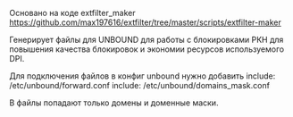 Основано на коде extfilter_maker https://github.com/max197616/extfilter/tree/master/scripts/extfilter-maker

Генерирует файлы для UNBOUND для работы с блокировками РКН для повышения качества блокировок и экономии ресурсов используемого DPI.

Для подключения файлов в конфиг unbound нужно добавить
  include: /etc/unbound/forward.conf
  include: /etc/unbound/domains_mask.conf

В файлы попадают только домены и доменные маски.
